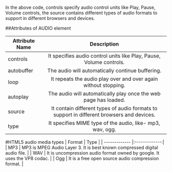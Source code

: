 In the above code, controls specify audio control units like Play, Pause, Volume controls, the source contains different types of audio formats to support in different browsers and devices.

##Attributes of AUDIO element

| Attribute Name        | Description           |
| ------------- |:-------------:|
| controls      | It specifies audio control units like Play, Pause, Volume controls. |
| autobuffer      | The audio will automatically continue buffering. |
| loop      | It repeats the audio play over and over again without stopping. |
| autoplay      | The audio will automatically play once the web page has loaded. |
| source      | It contain different types of audio formats to support in different browsers and devices. |
| type      | It specifies MIME type of the audio, like- mp3, wav, ogg. |

#HTML5 audio media types
| Format        | Type           |
| ------------- |:-------------:|
| MP3 | MP3 is MPEG Audio Layer 3. It is best known compressed digital audio file. |
| WAV | It is uncompression audio format owned by google. It uses the VP8 codac. |
| Ogg | It is a free open source audio compression format. |
